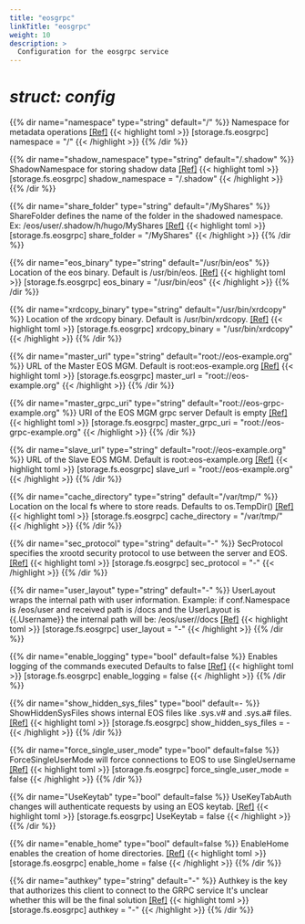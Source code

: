 ```yaml
---
title: "eosgrpc"
linkTitle: "eosgrpc"
weight: 10
description: >
  Configuration for the eosgrpc service
---
```


# _struct: config_

{{% dir name="namespace" type="string" default="/" %}}
Namespace for metadata operations [[Ref]](https://github.com/cs3org/reva/tree/master/pkg/storage/fs/eosgrpc/eosgrpc.go#L78)
{{< highlight toml >}}
[storage.fs.eosgrpc]
namespace = "/"
{{< /highlight >}}
{{% /dir %}}

{{% dir name="shadow_namespace" type="string" default="/.shadow" %}}
ShadowNamespace for storing shadow data [[Ref]](https://github.com/cs3org/reva/tree/master/pkg/storage/fs/eosgrpc/eosgrpc.go#L81)
{{< highlight toml >}}
[storage.fs.eosgrpc]
shadow_namespace = "/.shadow"
{{< /highlight >}}
{{% /dir %}}

{{% dir name="share_folder" type="string" default="/MyShares" %}}
ShareFolder defines the name of the folder in the shadowed namespace. Ex: /eos/user/.shadow/h/hugo/MyShares [[Ref]](https://github.com/cs3org/reva/tree/master/pkg/storage/fs/eosgrpc/eosgrpc.go#L85)
{{< highlight toml >}}
[storage.fs.eosgrpc]
share_folder = "/MyShares"
{{< /highlight >}}
{{% /dir %}}

{{% dir name="eos_binary" type="string" default="/usr/bin/eos" %}}
Location of the eos binary. Default is /usr/bin/eos. [[Ref]](https://github.com/cs3org/reva/tree/master/pkg/storage/fs/eosgrpc/eosgrpc.go#L89)
{{< highlight toml >}}
[storage.fs.eosgrpc]
eos_binary = "/usr/bin/eos"
{{< /highlight >}}
{{% /dir %}}

{{% dir name="xrdcopy_binary" type="string" default="/usr/bin/xrdcopy" %}}
Location of the xrdcopy binary. Default is /usr/bin/xrdcopy. [[Ref]](https://github.com/cs3org/reva/tree/master/pkg/storage/fs/eosgrpc/eosgrpc.go#L93)
{{< highlight toml >}}
[storage.fs.eosgrpc]
xrdcopy_binary = "/usr/bin/xrdcopy"
{{< /highlight >}}
{{% /dir %}}

{{% dir name="master_url" type="string" default="root://eos-example.org" %}}
URL of the Master EOS MGM. Default is root:eos-example.org [[Ref]](https://github.com/cs3org/reva/tree/master/pkg/storage/fs/eosgrpc/eosgrpc.go#L97)
{{< highlight toml >}}
[storage.fs.eosgrpc]
master_url = "root://eos-example.org"
{{< /highlight >}}
{{% /dir %}}

{{% dir name="master_grpc_uri" type="string" default="root://eos-grpc-example.org" %}}
URI of the EOS MGM grpc server Default is empty [[Ref]](https://github.com/cs3org/reva/tree/master/pkg/storage/fs/eosgrpc/eosgrpc.go#L101)
{{< highlight toml >}}
[storage.fs.eosgrpc]
master_grpc_uri = "root://eos-grpc-example.org"
{{< /highlight >}}
{{% /dir %}}

{{% dir name="slave_url" type="string" default="root://eos-example.org" %}}
URL of the Slave EOS MGM. Default is root:eos-example.org [[Ref]](https://github.com/cs3org/reva/tree/master/pkg/storage/fs/eosgrpc/eosgrpc.go#L105)
{{< highlight toml >}}
[storage.fs.eosgrpc]
slave_url = "root://eos-example.org"
{{< /highlight >}}
{{% /dir %}}

{{% dir name="cache_directory" type="string" default="/var/tmp/" %}}
Location on the local fs where to store reads. Defaults to os.TempDir() [[Ref]](https://github.com/cs3org/reva/tree/master/pkg/storage/fs/eosgrpc/eosgrpc.go#L109)
{{< highlight toml >}}
[storage.fs.eosgrpc]
cache_directory = "/var/tmp/"
{{< /highlight >}}
{{% /dir %}}

{{% dir name="sec_protocol" type="string" default="-" %}}
SecProtocol specifies the xrootd security protocol to use between the server and EOS. [[Ref]](https://github.com/cs3org/reva/tree/master/pkg/storage/fs/eosgrpc/eosgrpc.go#L112)
{{< highlight toml >}}
[storage.fs.eosgrpc]
sec_protocol = "-"
{{< /highlight >}}
{{% /dir %}}

{{% dir name="user_layout" type="string" default="-" %}}
UserLayout wraps the internal path with user information. Example: if conf.Namespace is /eos/user and received path is /docs and the UserLayout is {{.Username}} the internal path will be: /eos/user/<username>/docs [[Ref]](https://github.com/cs3org/reva/tree/master/pkg/storage/fs/eosgrpc/eosgrpc.go#L124)
{{< highlight toml >}}
[storage.fs.eosgrpc]
user_layout = "-"
{{< /highlight >}}
{{% /dir %}}

{{% dir name="enable_logging" type="bool" default=false %}}
Enables logging of the commands executed Defaults to false [[Ref]](https://github.com/cs3org/reva/tree/master/pkg/storage/fs/eosgrpc/eosgrpc.go#L128)
{{< highlight toml >}}
[storage.fs.eosgrpc]
enable_logging = false
{{< /highlight >}}
{{% /dir %}}

{{% dir name="show_hidden_sys_files" type="bool" default=- %}}
ShowHiddenSysFiles shows internal EOS files like .sys.v# and .sys.a# files. [[Ref]](https://github.com/cs3org/reva/tree/master/pkg/storage/fs/eosgrpc/eosgrpc.go#L132)
{{< highlight toml >}}
[storage.fs.eosgrpc]
show_hidden_sys_files = -
{{< /highlight >}}
{{% /dir %}}

{{% dir name="force_single_user_mode" type="bool" default=false %}}
ForceSingleUserMode will force connections to EOS to use SingleUsername [[Ref]](https://github.com/cs3org/reva/tree/master/pkg/storage/fs/eosgrpc/eosgrpc.go#L135)
{{< highlight toml >}}
[storage.fs.eosgrpc]
force_single_user_mode = false
{{< /highlight >}}
{{% /dir %}}

{{% dir name="UseKeytab" type="bool" default=false %}}
UseKeyTabAuth changes will authenticate requests by using an EOS keytab. [[Ref]](https://github.com/cs3org/reva/tree/master/pkg/storage/fs/eosgrpc/eosgrpc.go#L138)
{{< highlight toml >}}
[storage.fs.eosgrpc]
UseKeytab = false
{{< /highlight >}}
{{% /dir %}}

{{% dir name="enable_home" type="bool" default=false %}}
EnableHome enables the creation of home directories. [[Ref]](https://github.com/cs3org/reva/tree/master/pkg/storage/fs/eosgrpc/eosgrpc.go#L141)
{{< highlight toml >}}
[storage.fs.eosgrpc]
enable_home = false
{{< /highlight >}}
{{% /dir %}}

{{% dir name="authkey" type="string" default="-" %}}
Authkey is the key that authorizes this client to connect to the GRPC service It's unclear whether this will be the final solution [[Ref]](https://github.com/cs3org/reva/tree/master/pkg/storage/fs/eosgrpc/eosgrpc.go#L145)
{{< highlight toml >}}
[storage.fs.eosgrpc]
authkey = "-"
{{< /highlight >}}
{{% /dir %}}

